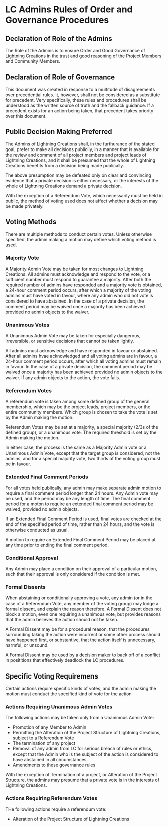 # LC Admins Rules of Order and Governance Procedures

## Declaration of Role of the Admins

The Role of the Admins is to ensure Order and Good Governance of Lightning Creations in the trust and good reasoning of the Project Members and Community Members.

## Declaration of Role of Governance

This document was created in response to a multitude of disagreements over precedential rules. It, however, shall not be considered as a substitute for precedent. Very specifically, these rules and procedures shall be understood as the written source of truth and the fallback guidance. If a precedent exists for an action being taken, that precedent takes priority over this document.

## Public Decision Making Preferred

The Admins of Lightning Creations shall, in the furthurance of the stated goal, prefer to make all decisions publiclly, in a manner that is available for the review and comment of all project members and project leads of Lightning Creations, and it shall be presumed that the whole of Lightning Creations benefits from a decision being made publically.

The above presumption may be defeated only on clear and convincing evidence that a private decision is either necessary, or the interests of the whole of Lightning Creations demand a private decision.

With the exception of a Referendum Vote, which necessarily must be held in public, the method of voting used does not affect whether a decision may be made privately.

## Voting Methods

There are multiple methods to conduct certain votes. Unless otherwise specified, the admin making a motion may define which voting method is used.

### Majority Vote

A Majority Admin Vote may be taken for most changes to Lightning Creations. All admins must acknowledge and respond to the vote, or a sufficient number must respond to guarantee a majority. After both the required number of admins have responded and a majority vote is obtained, a 24-hour comment period occurs, after which a majority of the voting admins must have voted in favour, where any admin who did not vote is considered to have abstained.
In the case of a private decision, the comment period may be waived once a majority has been achieved provided no admin objects to the waiver.


### Unanimous Votes

A Unanimous Admin Vote may be taken for especially dangerous, irreversible, or sensitive decisions that cannot be taken lightly. 

All admins must acknowledge and have responded in favour or abstained. After all admins hvae acknowledged and all voting admins are in favour, a 24-hour comment period occurs, after which all voting admins must remain in favour. 
In the case of a private decision, the comment period may be waived once a majority has been achieved provided no admin objects to the waiver.
If any admin objects to the action, the vote fails. 

### Referendum Votes

A referendum vote is taken among some defined group of the general membership, which may be the project leads, project members, or the entire community members. Which group is chosen to take the vote is set by the Admin making the motion.

Referendum Votes may be set at a majority, a special majority (2/3s of the defined group), or a unanimous vote. The required threshold is set by the Admin making the motion.

In either case, the process is the same as a Majority Admin vote or a Unanimous Admin Vote, except that the target group is considered, not the admins, and for a special majority vote, two thirds of the voting group must be in favour. 

### Extended Final Comment Periods

For all votes held publically, any admin may make separate admin motion to require a final comment period longer than 24 hours. Any Admin vote may be used, and the period may be any length of time.
The final comment period for a moton to require an extended final comment period may be waived, provided no admin objects. 

If an Extended Final Comment Period is used, final votes are checked at the end of the specified period of time, rather than 24 hours, and the vote is otherwise conducted as usual. 

A motion to require an Extended Final Comment Period may be placed at any time prior to ending the final comment period. 

### Conditional Approval

Any Admin may place a condition on their approval of a particular motion, such that their approval is only considered if the condition is met. 

### Formal Dissents

When abstaining or conditionally approving a vote, any admin (or in the case of a Referendum Vote, any member of the voting group) may lodge a formal dissent, and explain the reason therefore. A Formal Dissent does not block a motion, even one requiring a unanimous vote, but provides reasons that the admin believes the action should not be taken. 

A Formal Dissent may be for a procedural reason, that the procedures surrounding taking the action were incorrect or some other process should have happened first, or substantive, that the action itself is unnecessary, harmful, or unsound. 

A Formal Dissent may be used by a decision maker to back off of a conflict in posititions that effectively deadlock the LC procedures. 


## Specific Voting Requiremens

Certain actions require specific kinds of votes, and the admin making the motion must conduct the specified kind of vote for the action

### Actions Requiring Unanimous Admin Votes

The following actions may be taken only from a Unanimous Admin Vote:
* Promotion of any Member to Admin
* Permitting the Alteration of the Project Structure of Lightning Creations, subject to a Referendum Vote
* The termination of any project
* Removal of any admin from LC for serious breach of rules or ethics, except that the Admin who is the subject of the action is considered to have abstained in all circumstances.
* Amendments to these governance rules

With the exception of Termination of a project, or Alteration of the Project Structure, the admins may presume that a private vote is in the interests of Lightning Creations.

### Actions Requiring Referendum Votes

THe following actions require a referendum vote:
* Alteration of the Project Structure of Lightning Creations

